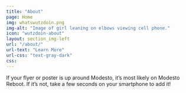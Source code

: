 ```yaml
---
title: "About"
page: Home
img: whatswutzdoin.png
img-alt: "Image of girl leaning on elbows viewing cell phone."
icon: "wutzdoin-about"
layout: section_img-left
url: "/about/"
url-text: "Learn More"
url-css: "text-gray-dark"
css:
---
```

If your flyer or poster is up around Modesto, it’s most likely on Modesto Reboot. If it’s not, take a few seconds on your smartphone to add it!
